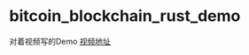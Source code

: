 # bitcoin_blockchain_rust_demo

对着视频写的Demo [视频地址](https://www.bilibili.com/video/BV145411t7qp/?p=3&spm_id_from=pageDriver&vd_source=8b98d7624bcd1733314019f70d927d62)
